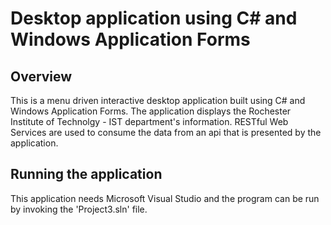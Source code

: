 # Desktop application using C# and Windows Application Forms

## Overview
This is a menu driven interactive desktop application built using C# and Windows Application Forms. The application displays
the Rochester Institute of Technolgy - IST department's information. RESTful Web Services are used to consume the data from an
api that is presented by the application.

## Running the application
This application needs Microsoft Visual Studio and the program can be run by invoking the 'Project3.sln' file.
